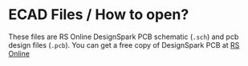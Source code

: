 ECAD Files / How to open?
=========================

These files are RS Online DesignSpark PCB schematic (`.sch`) and pcb design files (`.pcb`).
You can get a free copy of DesignSpark PCB at [RS Online](https://www.rs-online.com/designspark/pcb-software)